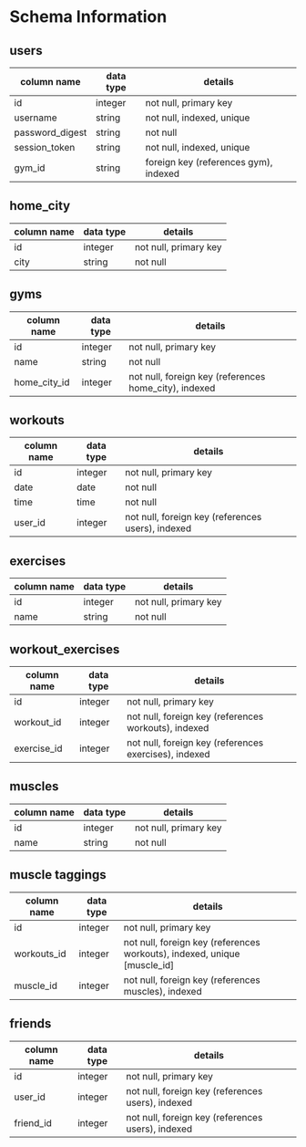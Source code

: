 # Schema Information

## users
column name     | data type | details
----------------|-----------|-----------------------
id              | integer   | not null, primary key
username        | string    | not null, indexed, unique
password_digest | string    | not null
session_token   | string    | not null, indexed, unique
gym_id          | string    | foreign key (references gym), indexed

## home_city
column name     | data type | details
----------------|-----------|-----------------------
id              | integer   | not null, primary key
city            | string    | not null

## gyms
column name  | data type | details
-------------|-----------|-----------------------
id           | integer   | not null, primary key
name         | string    | not null
home_city_id | integer   | not null, foreign key (references home_city), indexed

## workouts
column name | data type | details
------------|-----------|-----------------------
id          | integer   | not null, primary key
date        | date      | not null
time        | time      | not null
user_id     | integer   | not null, foreign key (references users), indexed

## exercises
column name | data type | details
------------|-----------|-----------------------
id          | integer   | not null, primary key
name        | string    | not null

## workout_exercises
column name     | data type | details
----------------|-----------|-----------------------
id              | integer   | not null, primary key
workout_id      | integer   | not null, foreign key (references workouts), indexed
exercise_id     | integer   | not null, foreign key (references exercises), indexed

## muscles
column name | data type | details
------------|-----------|-----------------------
id          | integer   | not null, primary key
name        | string    | not null

## muscle taggings
column name | data type | details
------------|-----------|-----------------------
id          | integer   | not null, primary key
workouts_id | integer   | not null, foreign key (references workouts), indexed, unique [muscle_id]
muscle_id   | integer   | not null, foreign key (references muscles), indexed

## friends
column name | data type | details
------------|-----------|-----------------------
id          | integer   | not null, primary key
user_id     | integer   | not null, foreign key (references users), indexed
friend_id   | integer   | not null, foreign key (references users), indexed
